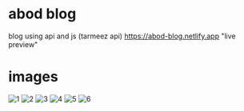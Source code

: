 # abod blog
 blog using api and js   (tarmeez api)
 https://abod-blog.netlify.app           "live preview"
 
 # images
![1](https://github.com/DeveloperAbod/abod-blog/assets/98879580/24d570d1-65a0-42c2-9f47-28a003bd646c)
![2](https://github.com/DeveloperAbod/abod-blog/assets/98879580/3be8033e-97cb-4bfa-8af7-7604fe0cd4b1)
![3](https://github.com/DeveloperAbod/abod-blog/assets/98879580/f4345298-f6a2-464d-839c-509939e12854)
![4](https://github.com/DeveloperAbod/abod-blog/assets/98879580/68e2e0c7-3397-4902-b85a-f8d1e54eaaa6)
![5](https://github.com/DeveloperAbod/abod-blog/assets/98879580/51f15027-42f0-4fbc-b815-3f286e88b11e)
![6](https://github.com/DeveloperAbod/abod-blog/assets/98879580/f5fd8a16-1f5e-4f2c-a9da-8a2c2537b8da)




